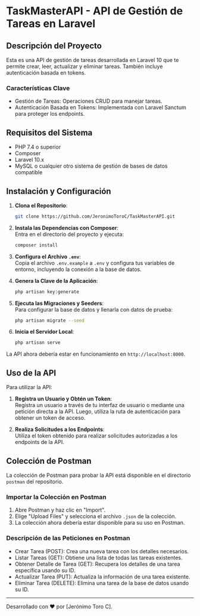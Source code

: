 # TaskMasterAPI - API de Gestión de Tareas en Laravel

## Descripción del Proyecto

Esta es una API de gestión de tareas desarrollada en Laravel 10 que te permite crear, leer, actualizar y eliminar tareas. También incluye autenticación basada en tokens.

### Características Clave

-   Gestión de Tareas: Operaciones CRUD para manejar tareas.
-   Autenticación Basada en Tokens: Implementada con Laravel Sanctum para proteger los endpoints.

## Requisitos del Sistema

-   PHP 7.4 o superior
-   Composer
-   Laravel 10.x
-   MySQL o cualquier otro sistema de gestión de bases de datos compatible

## Instalación y Configuración

1. **Clona el Repositorio**:

    ```bash
    git clone https://github.com/JeronimoToroC/TaskMasterAPI.git
    ```

2. **Instala las Dependencias con Composer**:  
   Entra en el directorio del proyecto y ejecuta:

    ```bash
    composer install
    ```

3. **Configura el Archivo `.env`**:  
   Copia el archivo `.env.example` a `.env` y configura tus variables de entorno, incluyendo la conexión a la base de datos.

4. **Genera la Clave de la Aplicación**:

    ```bash
    php artisan key:generate
    ```

5. **Ejecuta las Migraciones y Seeders**:  
   Para configurar la base de datos y llenarla con datos de prueba:

    ```bash
    php artisan migrate --seed
    ```

6. **Inicia el Servidor Local**:
    ```bash
    php artisan serve
    ```

La API ahora debería estar en funcionamiento en `http://localhost:8000`.

## Uso de la API

Para utilizar la API:

1. **Registra un Usuario y Obtén un Token**:  
   Registra un usuario a través de tu interfaz de usuario o mediante una petición directa a la API. Luego, utiliza la ruta de autenticación para obtener un token de acceso.

2. **Realiza Solicitudes a los Endpoints**:  
   Utiliza el token obtenido para realizar solicitudes autorizadas a los endpoints de la API.

## Colección de Postman

La colección de Postman para probar la API está disponible en el directorio `postman` del repositorio.

### Importar la Colección en Postman

1. Abre Postman y haz clic en "Import".
2. Elige "Upload Files" y selecciona el archivo `.json` de la colección.
3. La colección ahora debería estar disponible para su uso en Postman.

### Descripción de las Peticiones en Postman

-   Crear Tarea (POST): Crea una nueva tarea con los detalles necesarios.
-   Listar Tareas (GET): Obtiene una lista de todas las tareas existentes.
-   Obtener Detalle de Tarea (GET): Recupera los detalles de una tarea específica usando su ID.
-   Actualizar Tarea (PUT): Actualiza la información de una tarea existente.
-   Eliminar Tarea (DELETE): Elimina una tarea de la base de datos usando su ID.

---

Desarrollado con ❤️ por [Jerónimo Toro C].
